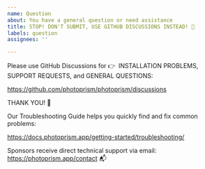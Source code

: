 ```yaml
---
name: Question
about: You have a general question or need assistance
title: STOP! DON'T SUBMIT, USE GITHUB DISCUSSIONS INSTEAD! 🙏
labels: question
assignees: ''

---
```


Please use GitHub Discussions for 👉 INSTALLATION PROBLEMS, SUPPORT REQUESTS, and GENERAL QUESTIONS:

  https://github.com/photoprism/photoprism/discussions

THANK YOU! 💐

Our Troubleshooting Guide helps you quickly find and fix common problems:

  https://docs.photoprism.app/getting-started/troubleshooting/

Sponsors receive direct technical support via email: https://photoprism.app/contact 📬
